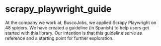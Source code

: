 # scrapy_playwright_guide
At the company we work at, BuscoJobs, we applied Scrapy Playwright on 48 spiders. We have created a guideline (in Spanish) to help users get started with this library. Our intention is that this guideline serve as reference and a starting point for further exploration.
